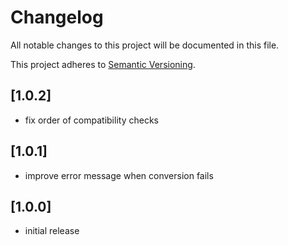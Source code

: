 # Changelog

All notable changes to this project will be documented in this file.

This project adheres to [Semantic Versioning](http://semver.org/).

## [1.0.2]

* fix order of compatibility checks

## [1.0.1]

* improve error message when conversion fails

## [1.0.0]

* initial release
